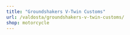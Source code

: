 ```yaml
---
title: "Groundshakers V-Twin Customs"
url: /valdosta/groundshakers-v-twin-customs/
shop: motorcycle
---
```

